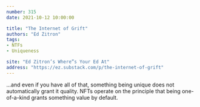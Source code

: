 ```yaml
---
number: 315
date: 2021-10-12 10:00:00

title: "The Internet of Grift"
authors: "Ed Zitron"
tags:
- NTFs
- Uniqueness

site: "Ed Zitron’s Where”s Your Ed At"
address: "https://ez.substack.com/p/the-internet-of-grift"
---
```


…and even if you have all of that, something being unique does not automatically grant it quality. NFTs operate on the principle that being one-of-a-kind grants something value by default.
